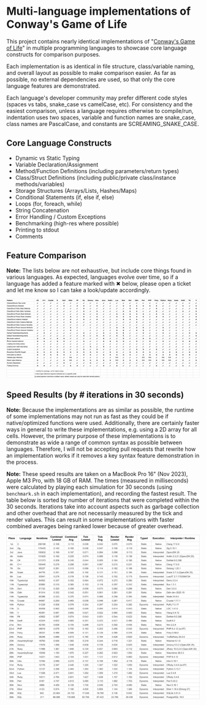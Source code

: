 # Multi-language implementations of Conway's Game of Life

This project contains nearly identical implementations of "[Conway's Game of Life](http://en.wikipedia.org/wiki/Conway's_Game_of_Life)" in multiple programming languages to showcase core language constructs for comparison purposes.

Each implementation is as identical in file structure, class/variable naming, and overall layout as possible to make comparison easier. As far as possible, no external dependencies are used, so that only the core language features are demonstrated.

Each language's developer community may prefer different code styles (spaces vs tabs, snake_case vs camelCase, etc). For consistency and the easiest comparison, unless a language requires otherwise to compile/run, indentation uses two spaces, variable and function names are snake_case, class names are PascalCase, and constants are SCREAMING_SNAKE_CASE.

## Core Language Constructs

- Dynamic vs Static Typing
- Variable Declaration/Assignment
- Method/Function Definitions (including parameters/return types)
- Class/Struct Definitions (including public/private class/instance methods/variables)
- Storage Structures (Arrays/Lists, Hashes/Maps)
- Conditional Statements (if, else if, else)
- Loops (for, foreach, while)
- String Concatenation
- Error Handling / Custom Exceptions
- Benchmarking (high-res where possible)
- Printing to stdout
- Comments

## Feature Comparison

**Note:** The lists below are not exhaustive, but include core things found in various languages. As expected, languages evolve over time, so if a language has added a feature marked with ✖ below, please open a ticket and let me know so I can take a look/update accordingly.

[![Feature Comparison Spreadsheet](/features.png)](https://docs.google.com/spreadsheets/d/1XF2xgN_T3FIeFjJ4iqM1NvcvMG6Zz3ytyJXbvEDVb-U/edit?usp=sharing#gid=0)

## Speed Results (by # iterations in 30 seconds)

**Note:** Because the implementations are as similar as possible, the runtime of some implementations may not run as fast as they could be if native/optimized functions were used. Additionally, there are certainly faster ways in general to write these implementations, e.g. using a 2D array for all cells. However, the primary purpose of these implementations is to demonstrate as wide a range of common syntax as possible between languages. Therefore, I will not be accepting pull requests that rewrite how an implementation works if it removes a key syntax feature demonstration in the process.

**Note:** These speed results are taken on a MacBook Pro 16" (Nov 2023), Apple M3 Pro, with 18 GB of RAM. The times (measured in milliseconds) were calculated by playing each simulation for 30 seconds (using `benchmark.sh` in each implementation), and recording the fastest result. The table below is sorted by number of iterations that were completed within the 30 seconds. Iterations take into account aspects such as garbage collection and other overhead that are not necessarily measured by the tick and render values. This can result in some implementations with faster combined averages being ranked lower because of greater overhead.

[![Speed Results Spreadsheet](/results.png)](https://docs.google.com/spreadsheets/d/1XF2xgN_T3FIeFjJ4iqM1NvcvMG6Zz3ytyJXbvEDVb-U/edit?usp=sharing#gid=1866601212)
